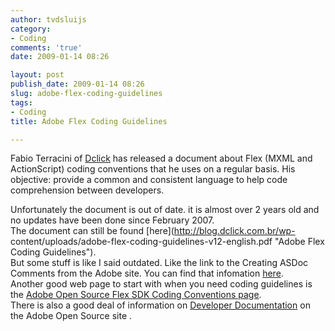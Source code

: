 ```yaml
---
author: tvdsluijs
category:
- Coding
comments: 'true'
date: 2009-01-14 08:26

layout: post
publish_date: 2009-01-14 08:26
slug: adobe-flex-coding-guidelines
tags:
- Coding
title: Adobe Flex Coding Guidelines

---
```

Fabio Terracini of [Dclick](http://blog.dclick.com.br/ "Fabio Terracini -
Ddick") has released a document about Flex (MXML and ActionScript) coding
conventions that he uses on a regular basis. His objective: provide a common
and consistent language to help code comprehension between developers.  
  
  
Unfortunately the document is out of date. it is almost over 2 years old and
no updates have been done since February 2007.  
The document can still be found [here](http://blog.dclick.com.br/wp-
content/uploads/adobe-flex-coding-guidelines-v12-english.pdf "Adobe Flex
Coding Guidelines").  
But some stuff is like I said outdated. Like the link to the Creating ASDoc
Comments from the Adobe site. You can find that infomation
[here](http://livedocs.adobe.com/flex/3/html/help.html?content=asdoc_3.html
"Creating ASDoc Comments").  
Another good web page to start with when you need coding guidelines is the
[Adobe Open Source Flex SDK Coding Conventions
page](http://opensource.adobe.com/wiki/display/flexsdk/Coding+Conventions
"Adobe Open Source Flex SDK Coding Conventions").  
There is also a good deal of information on [Developer
Documentation](http://opensource.adobe.com/wiki/display/flexsdk/Developer+Documentation
"Adobe Flex Developer Documentation") on the Adobe Open Source site .

